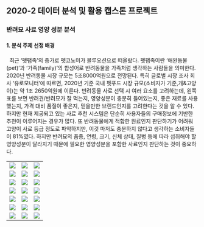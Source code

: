 ## 2020-2 데이터 분석 및 활용 캡스톤 프로젝트
### 반려묘 사료 영양 성분 분석

#### 1. 분석 주제 선정 배경<br/>
&nbsp;&nbsp;최근 ‘펫팸족’의 증가로 펫코노미가 블루오션으로 떠올랐다. 펫팸족이란 ‘애완동물(pet)’과 ‘가족(family)’의 합성어로 반려동물을 가족처럼 생각하는 사람들을 의미한다. 2020년 반려동물 시장 규모는 5조8000억원으로 전망된다. 특히 글로벌 시장 조사 회사 ‘유로모니터’에 따르면, 2020년 기준 국내 펫푸드 시장 규모(소비자가 기준,개&고양이)는 약 1조 2650억원에 이른다. 반려동물 사료 선택 시 여러 요소를 고려하는데, 왼쪽 표를 보면 반려견/반려묘가 잘 먹는지, 영양성분이 충분히 들어있는지, 좋은 재료를 사용했는지, 가격 대비 품질이 좋은지, 믿을만한 브랜드인지를 고려한다는 것을 알 수 있다. 하지만 현재 제공되고 있는 사료 추천 시스템은 단순히 사용자들의 구매정보에 기반한 추천이 이루어지는 경우가 많다. 또 반려동물에게 적합한 원료인지 판단하기가 어려워 고양이 사료 등급 정도로 파악하지만, 이것 마저도 충분하지 않다고 생각하는 소비자들이 81%였다. 하지만 반려묘의 품종, 연령, 크기, 신체 상태, 질병 등에 따라 섭취해야 할 영양성분이 달라지기 때문에 필요한 영양성분을 포함한 사료인지 판단하는 것이 중요하다.

<table width="100%">
  <tr>
    <td>
      <img src="https://user-images.githubusercontent.com/53163222/103062413-7c503c00-45f1-11eb-99ae-b4b17c0221c0.jpg"/>
    </td>
    <td>
      <img src="https://user-images.githubusercontent.com/53163222/103062417-8114f000-45f1-11eb-92d5-fe19597f243a.jpg"/>
    </td>
    <td>
      <img src="https://user-images.githubusercontent.com/53163222/103062422-82461d00-45f1-11eb-88fa-ea4444b0a54d.jpg"/>      
    </td>
  </tr>
  <tr>
    <td>
      <img src="https://user-images.githubusercontent.com/53163222/103062423-82deb380-45f1-11eb-887d-d5beb031ea82.jpg"/>
    </td>
    <td>
      <img src="https://user-images.githubusercontent.com/53163222/103062427-82deb380-45f1-11eb-8d98-42f03650ceee.jpg"/>
    </td>
    <td>
      <img src="https://user-images.githubusercontent.com/53163222/103062428-83774a00-45f1-11eb-96ce-9e4b17bb63cc.jpg"/>
    </td>
  </tr>  
  <tr>
    <td>
      <img src="https://user-images.githubusercontent.com/53163222/103062429-840fe080-45f1-11eb-862f-eb8b361c7fb7.jpg"/>
    </td>
    <td>
      <img src="https://user-images.githubusercontent.com/53163222/103062430-840fe080-45f1-11eb-8e32-bab0c2ca2e3d.jpg"/>
    </td>
    <td>
      <img src="https://user-images.githubusercontent.com/53163222/103062432-84a87700-45f1-11eb-9c1d-e2396660d2d1.jpg"/>
    </td>
  </tr> 
    <tr>
    <td>
      <img src="https://user-images.githubusercontent.com/53163222/103062433-84a87700-45f1-11eb-8d3d-bb8eaec4d98b.jpg"/>
    </td>
    <td>
      <img src="https://user-images.githubusercontent.com/53163222/103062434-85410d80-45f1-11eb-84e9-f33f46a57735.jpg"/>
    </td>
    <td>
      <img src="https://user-images.githubusercontent.com/53163222/103062436-85d9a400-45f1-11eb-8c57-fdeb3bcd5031.jpg"/>
    </td>
  </tr> 
    <tr>
    <td>
      <img src="https://user-images.githubusercontent.com/53163222/103062438-85d9a400-45f1-11eb-957a-79b34cc41d7b.jpg"/>
    </td>
    <td>
      <img src="https://user-images.githubusercontent.com/53163222/103062439-86723a80-45f1-11eb-8518-f348d214a635.jpg"/>
    </td>
     <td>
      <img src="https://user-images.githubusercontent.com/53163222/103062440-870ad100-45f1-11eb-983b-31aff161ec13.jpg"/>
    </td>  
  </tr> 
    <tr>
    <td>
      <img src="https://user-images.githubusercontent.com/53163222/103062443-870ad100-45f1-11eb-8829-f3f946faf6c6.jpg"/>
    </td>
    <td>
      <img src="https://user-images.githubusercontent.com/53163222/103062444-87a36780-45f1-11eb-9f22-459564071780.jpg"/>
    </td>
    <td>
      <img src="https://user-images.githubusercontent.com/53163222/103062445-883bfe00-45f1-11eb-8ab4-ab47a1a490be.jpg"/>
    </td>
  </tr> 
    <tr>
    <td>
      <img src="https://user-images.githubusercontent.com/53163222/103062446-883bfe00-45f1-11eb-8714-ca72b2b956a8.jpg"/>
    </td>
    <td>
      <img src="https://user-images.githubusercontent.com/53163222/103062447-88d49480-45f1-11eb-80e5-e66ce3f50625.jpg"/>
    </td>
    <td>
      <img src="https://user-images.githubusercontent.com/53163222/103062448-896d2b00-45f1-11eb-9ef7-42d166fd1d2b.jpg"/>
    </td>      
  </tr> 
</table>

<!--
![반려묘 사료 영양 성분 분석 PPT-김주은, 박영미-22](https://user-images.githubusercontent.com/53163222/103062450-896d2b00-45f1-11eb-943f-ba4c50222b46.jpg)
-->
